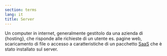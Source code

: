 ```yaml
---
section: terms
lang: it
title: Server
---
```


Un computer in internet, generalmente gestitolo da una azienda di {hosting}, che risponde alle richieste di un utente es. pagine web, scaricamento di file o accesso a caratteristiche di un pacchetto [SaaS](/glossary/it/saas/) che è stato installato sul server.
